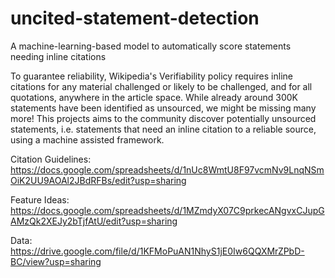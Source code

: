 # uncited-statement-detection
A machine-learning-based model to automatically score statements needing inline citations

To guarantee reliability, Wikipedia's Verifiability policy requires inline citations for any material challenged or likely to be challenged, and for all quotations, anywhere in the article space. While already around 300K statements have been identified as unsourced, we might be missing many more!
This projects aims to the community discover potentially unsourced statements, i.e. statements that need an inline citation to a reliable source, using a machine assisted framework.

Citation Guidelines: https://docs.google.com/spreadsheets/d/1nUc8WmtU8F97vcmNv9LnqNSmOiK2UU9AOAl2JBdRFBs/edit?usp=sharing

Feature Ideas: https://docs.google.com/spreadsheets/d/1MZmdyX07C9prkecANgvxCJupGAMzQk2XEJy2bTjfAtU/edit?usp=sharing

Data: https://drive.google.com/file/d/1KFMoPuAN1NhyS1jE0Iw6QQXMrZPbD-BC/view?usp=sharing
